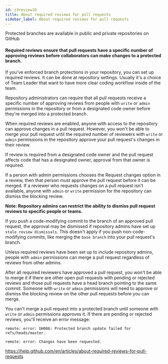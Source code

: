```yaml
---
id: s3review10
title: About required reviews for pull requests
sidebar_label: About required reviews for pull requests
---
```



Protected branches are available in public and private repositories on GitHub

#### Required reviews ensure that pull requests have a specific number of approving reviews before collaborators can make changes to a protected branch.

If you've enforced branch protections in your repository, you can set up required reviews. It can be done at repository settings. Usually it's a choice of Team Leader that want to have more clear coding workflow inside of the team.

Repository administrators can require that all pull requests receive a specific number of approving reviews from people with `write` or `admin` permissions in the repository or from a designated code owner before they're merged into a protected branch.

When required reviews are enabled, anyone with access to the repository can approve changes in a pull request. However, you won't be able to merge your pull request until the required number of reviewers with `write` or `admin` permissions in the repository approve your pull request's changes in their review.

If review is required from a designated code owner and the pull request affects code that has a designated owner, approval from that owner is required.

If a person with admin permissions chooses the Request changes option in a review, then that person must approve the pull request before it can be merged. If a reviewer who requests changes on a pull request isn't available, anyone with `admin` or `write` permission for the repository can dismiss the blocking review.

**Note: Repository admins can restrict the ability to dismiss pull request reviews to specific people or teams.**

If you push a code-modifying commit to the branch of an approved pull request, the approval may be dismissed if repository admins have set up `stale review dismissals`. This doesn't apply if you push non-code-modifying commits, like merging the `base branch` into your pull request's branch.

Unless required reviews have been set up to include repository admins, people with `admin` permissions can merge a pull request regardless of reviews from other admins.


After all required reviewers have approved a pull request, you won't be able to merge it if there are other open pull requests with pending or rejected reviews and those pull requests have a head branch pointing to the same commit. Someone with `write` or `admin` permissions will need to approve or dismiss the blocking review on the other pull requests before you can merge.

You can't merge a pull request into a protected branch until someone with `write` or `admin` permissions approves it. If there are pending or rejected reviews, you'll receive an error message:

```
remote: error: GH006: Protected branch update failed for refs/heads/master.

remote: error: Changes have been requested.
```



https://help.github.com/en/articles/about-required-reviews-for-pull-requests

